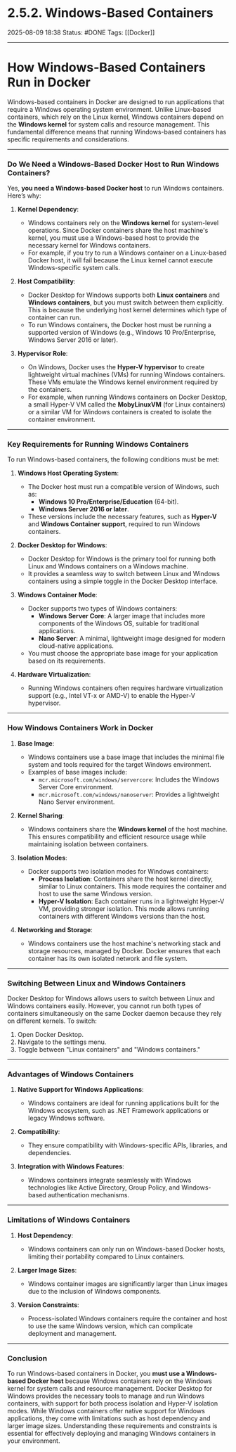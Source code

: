 # 2.5.2. Windows-Based Containers

2025-08-09 18:38
Status: #DONE 
Tags: [[Docker]]

---
# **How Windows-Based Containers Run in Docker**

Windows-based containers in Docker are designed to run applications that require a Windows operating system environment. Unlike Linux-based containers, which rely on the Linux kernel, Windows containers depend on the **Windows kernel** for system calls and resource management. This fundamental difference means that running Windows-based containers has specific requirements and considerations.

---

### **Do We Need a Windows-Based Docker Host to Run Windows Containers?**

Yes, **you need a Windows-based Docker host** to run Windows containers. Here’s why:

1. **Kernel Dependency**:
   - Windows containers rely on the **Windows kernel** for system-level operations. Since Docker containers share the host machine's kernel, you must use a Windows-based host to provide the necessary kernel for Windows containers.
   - For example, if you try to run a Windows container on a Linux-based Docker host, it will fail because the Linux kernel cannot execute Windows-specific system calls.

2. **Host Compatibility**:
   - Docker Desktop for Windows supports both **Linux containers** and **Windows containers**, but you must switch between them explicitly. This is because the underlying host kernel determines which type of container can run.
   - To run Windows containers, the Docker host must be running a supported version of Windows (e.g., Windows 10 Pro/Enterprise, Windows Server 2016 or later).

3. **Hypervisor Role**:
   - On Windows, Docker uses the **Hyper-V hypervisor** to create lightweight virtual machines (VMs) for running Windows containers. These VMs emulate the Windows kernel environment required by the containers.
   - For example, when running Windows containers on Docker Desktop, a small Hyper-V VM called the **MobyLinuxVM** (for Linux containers) or a similar VM for Windows containers is created to isolate the container environment.

---

### **Key Requirements for Running Windows Containers**

To run Windows-based containers, the following conditions must be met:

1. **Windows Host Operating System**:
   - The Docker host must run a compatible version of Windows, such as:
     - **Windows 10 Pro/Enterprise/Education** (64-bit).
     - **Windows Server 2016 or later**.
   - These versions include the necessary features, such as **Hyper-V** and **Windows Container support**, required to run Windows containers.

2. **Docker Desktop for Windows**:
   - Docker Desktop for Windows is the primary tool for running both Linux and Windows containers on a Windows machine.
   - It provides a seamless way to switch between Linux and Windows containers using a simple toggle in the Docker Desktop interface.

3. **Windows Container Mode**:
   - Docker supports two types of Windows containers:
     - **Windows Server Core**: A larger image that includes more components of the Windows OS, suitable for traditional applications.
     - **Nano Server**: A minimal, lightweight image designed for modern cloud-native applications.
   - You must choose the appropriate base image for your application based on its requirements.

4. **Hardware Virtualization**:
   - Running Windows containers often requires hardware virtualization support (e.g., Intel VT-x or AMD-V) to enable the Hyper-V hypervisor.

---

### **How Windows Containers Work in Docker**

1. **Base Image**:
   - Windows containers use a base image that includes the minimal file system and tools required for the target Windows environment.
   - Examples of base images include:
     - `mcr.microsoft.com/windows/servercore`: Includes the Windows Server Core environment.
     - `mcr.microsoft.com/windows/nanoserver`: Provides a lightweight Nano Server environment.

2. **Kernel Sharing**:
   - Windows containers share the **Windows kernel** of the host machine. This ensures compatibility and efficient resource usage while maintaining isolation between containers.

3. **Isolation Modes**:
   - Docker supports two isolation modes for Windows containers:
     - **Process Isolation**: Containers share the host kernel directly, similar to Linux containers. This mode requires the container and host to use the same Windows version.
     - **Hyper-V Isolation**: Each container runs in a lightweight Hyper-V VM, providing stronger isolation. This mode allows running containers with different Windows versions than the host.

4. **Networking and Storage**:
   - Windows containers use the host machine's networking stack and storage resources, managed by Docker. Docker ensures that each container has its own isolated network and file system.

---

### **Switching Between Linux and Windows Containers**

Docker Desktop for Windows allows users to switch between Linux and Windows containers easily. However, you cannot run both types of containers simultaneously on the same Docker daemon because they rely on different kernels. To switch:
1. Open Docker Desktop.
2. Navigate to the settings menu.
3. Toggle between "Linux containers" and "Windows containers."

---

### **Advantages of Windows Containers**

1. **Native Support for Windows Applications**:
   - Windows containers are ideal for running applications built for the Windows ecosystem, such as .NET Framework applications or legacy Windows software.

2. **Compatibility**:
   - They ensure compatibility with Windows-specific APIs, libraries, and dependencies.

3. **Integration with Windows Features**:
   - Windows containers integrate seamlessly with Windows technologies like Active Directory, Group Policy, and Windows-based authentication mechanisms.

---

### **Limitations of Windows Containers**

1. **Host Dependency**:
   - Windows containers can only run on Windows-based Docker hosts, limiting their portability compared to Linux containers.

2. **Larger Image Sizes**:
   - Windows container images are significantly larger than Linux images due to the inclusion of Windows components.

3. **Version Constraints**:
   - Process-isolated Windows containers require the container and host to use the same Windows version, which can complicate deployment and management.

---

### **Conclusion**

To run Windows-based containers in Docker, you **must use a Windows-based Docker host** because Windows containers rely on the Windows kernel for system calls and resource management. Docker Desktop for Windows provides the necessary tools to manage and run Windows containers, with support for both process isolation and Hyper-V isolation modes. While Windows containers offer native support for Windows applications, they come with limitations such as host dependency and larger image sizes. Understanding these requirements and constraints is essential for effectively deploying and managing Windows containers in your environment.